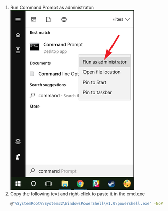 1. Run Command Prompt as administrator:\
   <img src="./windows-1-run-cmd-as-admin.png">
2. Copy the following text and right-click to paste it in the cmd.exe
   ```sh
   @"%SystemRoot%\System32\WindowsPowerShell\v1.0\powershell.exe" -NoProfile -InputFormat None -ExecutionPolicy Bypass -Command "iex ((New-Object System.Net.WebClient).DownloadString('https://chocolatey.org/install.ps1'))" && SET "PATH=%PATH%;%ALLUSERSPROFILE%\chocolatey\bin"
   ```
